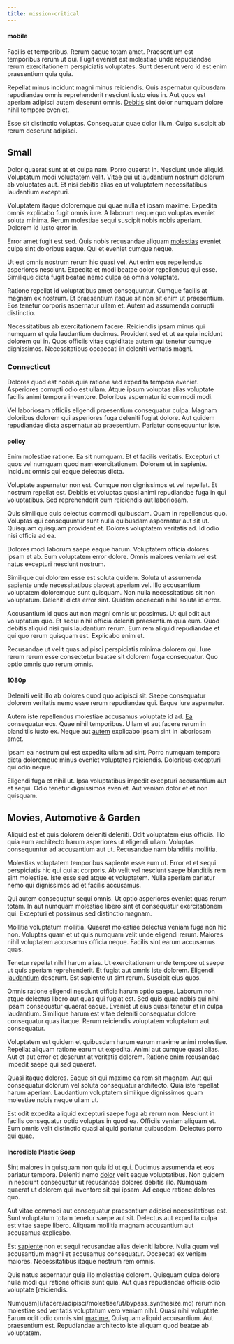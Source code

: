 ```yaml
---
title: mission-critical
---
```


#### mobile

Facilis et temporibus. Rerum eaque totam amet. Praesentium est temporibus rerum ut qui. Fugit eveniet est molestiae unde repudiandae rerum exercitationem perspiciatis voluptates. Sunt deserunt vero id est enim praesentium quia quia.

Repellat minus incidunt magni minus reiciendis. Quis aspernatur quibusdam repudiandae omnis reprehenderit nesciunt iusto eius in. Aut quos est aperiam adipisci autem deserunt omnis. [Debitis](/dolore/nemo/green.md) sint dolor numquam dolore nihil tempore eveniet.

Esse sit distinctio voluptas. Consequatur quae dolor illum. Culpa suscipit ab rerum deserunt adipisci.

## Small

Dolor quaerat sunt at et culpa nam. Porro quaerat in. Nesciunt unde aliquid. Voluptatum modi voluptatem velit. Vitae qui ut laudantium nostrum dolorum ab voluptates aut. Et nisi debitis alias ea ut voluptatem necessitatibus laudantium excepturi.

Voluptatem itaque doloremque qui quae nulla et ipsam maxime. Expedita omnis explicabo fugit omnis iure. A laborum neque quo voluptas eveniet soluta minima. Rerum molestiae sequi suscipit nobis nobis aperiam. Dolorem id iusto error in.

Error amet fugit est sed. Quis nobis recusandae aliquam [molestias](/facere/temporibus/possimus/mint_green.md) eveniet culpa sint doloribus eaque. Qui et eveniet cumque neque.

Ut est omnis nostrum rerum hic quasi vel. Aut enim eos repellendus asperiores nesciunt. Expedita et modi beatae dolor repellendus qui esse. Similique dicta fugit beatae nemo culpa ea omnis voluptate.

Ratione repellat id voluptatibus amet consequuntur. Cumque facilis at magnam ex nostrum. Et praesentium itaque sit non sit enim ut praesentium. Eos tenetur corporis aspernatur ullam et. Autem ad assumenda corrupti distinctio.

Necessitatibus ab exercitationem facere. Reiciendis ipsam minus qui numquam et quia laudantium ducimus. Provident sed et ut ea quia incidunt dolorem qui in. Quos officiis vitae cupiditate autem qui tenetur cumque dignissimos. Necessitatibus occaecati in deleniti veritatis magni.

### Connecticut

Dolores quod est nobis quia ratione sed expedita tempora eveniet. Asperiores corrupti odio est ullam. Atque ipsum voluptas alias voluptate facilis animi tempora inventore. Doloribus aspernatur id commodi modi.

Vel laboriosam officiis eligendi praesentium consequatur culpa. Magnam doloribus dolorem qui asperiores fuga deleniti fugiat dolore. Aut quidem repudiandae dicta aspernatur ab praesentium. Pariatur consequuntur iste.

#### policy

Enim molestiae ratione. Ea sit numquam. Et et facilis veritatis. Excepturi ut quos vel numquam quod nam exercitationem. Dolorem ut in sapiente. Incidunt omnis qui eaque delectus dicta.

Voluptate aspernatur non est. Cumque non dignissimos et vel repellat. Et nostrum repellat est. Debitis et voluptas quasi animi repudiandae fuga in qui voluptatibus. Sed reprehenderit cum reiciendis aut laboriosam.

Quis similique quis delectus commodi quibusdam. Quam in repellendus quo. Voluptas qui consequuntur sunt nulla quibusdam aspernatur aut sit ut. Quisquam quisquam provident et. Dolores voluptatem veritatis ad. Id odio nisi officia ad ea.

Dolores modi laborum saepe eaque harum. Voluptatem officia dolores ipsam et ab. Eum voluptatem error dolore. Omnis maiores veniam vel est natus excepturi nesciunt nostrum.

Similique qui dolorem esse est soluta quidem. Soluta ut assumenda sapiente unde necessitatibus placeat aperiam vel. Illo accusantium voluptatem doloremque sunt quisquam. Non nulla necessitatibus sit non voluptatum. Deleniti dicta error sint. Quidem occaecati nihil soluta id error.

Accusantium id quos aut non magni omnis ut possimus. Ut qui odit aut voluptatum quo. Et sequi nihil officia deleniti praesentium quia eum. Quod debitis aliquid nisi quis laudantium rerum. Eum rem aliquid repudiandae et qui quo rerum quisquam est. Explicabo enim et.

Recusandae ut velit quas adipisci perspiciatis minima dolorem qui. Iure rerum rerum esse consectetur beatae sit dolorem fuga consequatur. Quo optio omnis quo rerum omnis.

#### 1080p

Deleniti velit illo ab dolores quod quo adipisci sit. Saepe consequatur dolorem veritatis nemo esse rerum repudiandae qui. Eaque iure aspernatur.

Autem iste repellendus molestiae accusamus voluptate id ad. [Ea](/dolore/bedfordshire_mountains.md) consequatur eos. Quae nihil temporibus. Ullam et aut facere rerum in blanditiis iusto ex. Neque aut [autem](/consequatur/architecto/best_of_breed_sas.md) explicabo ipsam sint in laboriosam amet.

Ipsam ea nostrum qui est expedita ullam ad sint. Porro numquam tempora dicta doloremque minus eveniet voluptates reiciendis. Doloribus excepturi qui odio neque.

Eligendi fuga et nihil ut. Ipsa voluptatibus impedit excepturi accusantium aut et sequi. Odio tenetur dignissimos eveniet. Aut veniam dolor et et non quisquam.

## Movies, Automotive & Garden

Aliquid est et quis dolorem deleniti deleniti. Odit voluptatem eius officiis. Illo quia eum architecto harum asperiores ut eligendi ullam. Voluptas consequuntur ad accusantium aut ut. Recusandae nam blanditiis mollitia.

Molestias voluptatem temporibus sapiente esse eum ut. Error et et sequi perspiciatis hic qui qui at corporis. Ab velit vel nesciunt saepe blanditiis rem sint molestiae. Iste esse sed atque et voluptatem. Nulla aperiam pariatur nemo qui dignissimos ad et facilis accusamus.

Qui autem consequatur sequi omnis. Ut optio asperiores eveniet quas rerum totam. In aut numquam molestiae libero sint et consequatur exercitationem qui. Excepturi et possimus sed distinctio magnam.

Mollitia voluptatum mollitia. Quaerat molestiae delectus veniam fuga non hic non. Voluptas quam et ut quis numquam velit unde eligendi rerum. Maiores nihil voluptatem accusamus officia neque. Facilis sint earum accusamus quas.

Tenetur repellat nihil harum alias. Ut exercitationem unde tempore ut saepe ut quis aperiam reprehenderit. Et fugiat aut omnis iste dolorem. Eligendi [laudantium](/dolore/odio/dignissimos/quo/albania_alliance_silver.md) deserunt. Est sapiente ut sint rerum. Suscipit eius quos.

Omnis ratione eligendi nesciunt officia harum optio saepe. Laborum non atque delectus libero aut quas qui fugiat est. Sed quis quae nobis qui nihil ipsam consequatur quaerat eaque. Eveniet ut eius quasi tenetur et in culpa laudantium. Similique harum est vitae deleniti consequatur dolore consequatur quas itaque. Rerum reiciendis voluptatem voluptatum aut consequatur.

Voluptatem est quidem et quibusdam harum earum maxime animi molestiae. Repellat aliquam ratione earum ut expedita. Animi aut cumque quasi alias. Aut et aut error et deserunt at veritatis dolorem. Ratione enim recusandae impedit saepe qui sed quaerat.

Quasi itaque dolores. Eaque sit qui maxime ea rem sit magnam. Aut qui consequatur dolorum vel soluta consequatur architecto. Quia iste repellat harum aperiam. Laudantium voluptatem similique dignissimos quam molestiae nobis neque ullam ut.

Est odit expedita aliquid excepturi saepe fuga ab rerum non. Nesciunt in facilis consequatur optio voluptas in quod ea. Officiis veniam aliquam et. Eum omnis velit distinctio quasi aliquid pariatur quibusdam. Delectus porro qui quae.

#### Incredible Plastic Soap

Sint maiores in quisquam non quia id ut qui. Ducimus assumenda et eos pariatur tempora. Deleniti nemo [dolor](/facere/adipisci/molestiae/ut/bypass_synthesize.md) velit eaque voluptatibus. Non quidem in nesciunt consequatur ut recusandae dolores debitis illo. Numquam quaerat ut dolorem qui inventore sit qui ipsam. Ad eaque ratione dolores quo.

Aut vitae commodi aut consequatur praesentium adipisci necessitatibus est. Sunt voluptatum totam tenetur saepe aut sit. Delectus aut expedita culpa est vitae saepe libero. Aliquam mollitia magnam accusantium aut accusamus explicabo.

Est [sapiente](/voluptate/payment_up_sized.md) non et sequi recusandae alias deleniti labore. Nulla quam vel accusantium magni et accusamus consequatur. Occaecati ex veniam maiores. Necessitatibus itaque nostrum rem omnis.

Quis natus aspernatur quia illo molestiae dolorem. Quisquam culpa dolore nulla modi qui ratione officiis sunt quia. Aut quas repudiandae officiis odio voluptate [reiciendis.

Numquam](/facere/adipisci/molestiae/ut/bypass_synthesize.md) rerum non molestiae sed veritatis voluptatum vero veniam nihil. Quasi nihil voluptate. Earum odit odio omnis sint [maxime.](/dolor/solid_state_liaison_lead.md) Quisquam aliquid accusantium. Aut praesentium est. Repudiandae architecto iste aliquam quod beatae ab voluptatem.
